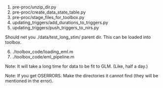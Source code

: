 1. pre-proc/unzip_dir.py
2. pre-proc/create_data_state_table.py
3. pre-proc/stage_files_for_toolbox.py
4. updating_triggers/add_durations_to_triggers.py
5. updating_triggers/push_triggers_to_nirs.py

Should net you ./data/test_long_stim/ parent dir. This can be loaded into toolbox.

6. ./toolbox_code/loading_eml.m
7. ./toolbox_code/eml_pipeline.m

Note: It will take a long time for data to be fit to GLM. (Like, half a day.)

Note: If you get OSERRORS. Make the directories it cannot find (they will be mentioned in the error).
